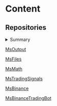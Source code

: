# Content

## Repositories

<details>
### [MsDebug](https://github.com/MsEngineeringDotnet/MsDebug)
  <summary>
    Summary
  </summary>
</details>


[MsOutput](https://github.com/MsEngineeringDotnet/MsOutput)

[MsFiles](https://github.com/MsEngineeringDotnet/MsFiles)

[MsMath](https://github.com/MsEngineeringDotnet/MsMath)

[MsTradingSignals](https://github.com/MsEngineeringDotnet/MsTradingSignals)

[MsBinance](https://github.com/MsEngineeringDotnet/MsBinance)

[MsBinanceTradingBot](https://github.com/MsEngineeringDotnet/MsBinanceTradingBot)
